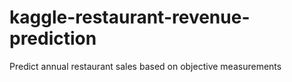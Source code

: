 # kaggle-restaurant-revenue-prediction
Predict annual restaurant sales based on objective measurements
